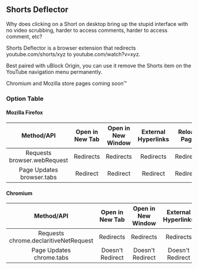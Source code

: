 ## Shorts Deflector
Why does clicking on a Short on desktop bring up the stupid interface with no video scrubbing, harder to access comments, harder to access comment, etc?

Shorts Deflector is a browser extension that redirects youtube.com/shorts/xyz to youtube.com/watch?v=xyz.

Best paired with uBlock Origin, you can use it remove the Shorts item on the YouTube navigation menu permanently.

Chromium and Mozilla store pages coming soon™

### Option Table

#### Mozilla Firefox
|           Method/API           | Open in New Tab | Open in New Window | External Hyperlinks | Reload Page |    Left Click    |  Navigation Bar  |
|:------------------------------:|:---------------:|:------------------:|:-------------------:|:-----------:|:----------------:|:----------------:|
| Requests<br>browser.webRequest |    Redirects    |      Redirects     |      Redirects      |  Redirects  | Doesn't Redirect | Doesn't Redirect |
| Page Updates<br>browser.tabs   |     Redirect    |      Redirect      |       Redirect      |  Redirects  |     Redirects    |     Redirects    |

#### Chromium
|                Method/API                |  Open in New Tab | Open in New Window | External Hyperlinks | Reload Page |    Left Click    |  Navigation Bar  |
|:----------------------------------------:|:----------------:|:------------------:|:-------------------:|:-----------:|:----------------:|:----------------:|
| Requests<br>chrome.declaritiveNetRequest |     Redirects    |      Redirects     |      Redirects      |  Redirects  | Doesn't Redirect | Doesn't Redirect |
| Page Updates<br>chrome.tabs              | Doesn't Redirect |  Doesn't Redirect  |   Doesn't Redirect  |  Redirects  |     Redirects    |     Redirects    |